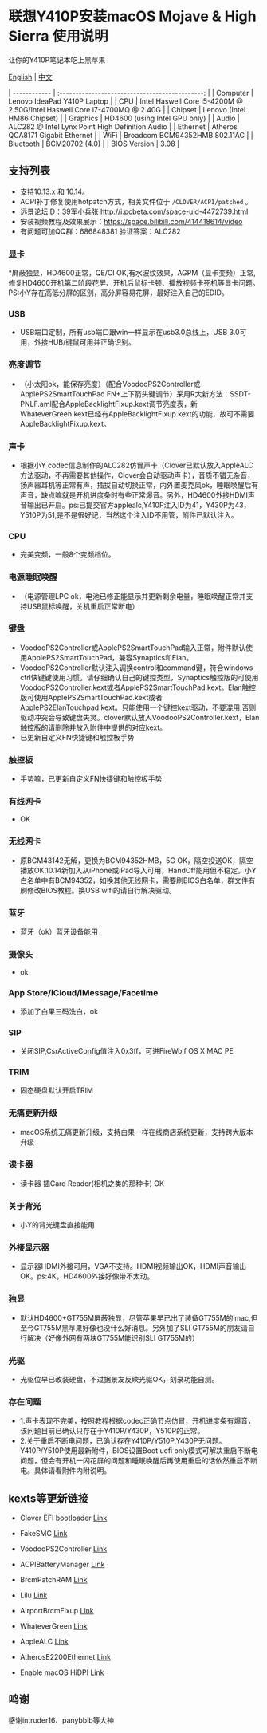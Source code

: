 # 联想Y410P安装macOS Mojave & High Sierra 使用说明

让你的Y410P笔记本吃上黑苹果

[English](README.md) | [中文](README-CN.md)


| ------------ | :---------------------------------------------: |
| Computer     |           Lenovo IdeaPad Y410P Laptop           |
| CPU          |          Intel Haswell Core i5-4200M @ 2.50G/Intel Haswell Core i7-4700MQ @ 2.40G           |
| Chipset      |           Lenovo (Intel HM86 Chipset)           |
| Graphics     |          HD4600 (using Intel GPU only)          |
| Audio        | ALC282 @ Intel Lynx Point High Definition Audio |
| Ethernet     |        Atheros QCA8171 Gigabit Ethernet         |
| WiFi         |          Broadcom BCM94352HMB 802.11AC          |
| Bluetooth    |                 BCM20702 (4.0)                  |
| BIOS Version |                      3.08                       |


## 支持列表

* 支持10.13.x 和 10.14。
* ACPI补丁修复使用hotpatch方式，相关文件位于 `/CLOVER/ACPI/patched` 。
* 远景论坛ID：39军小兵张 http://i.pcbeta.com/space-uid-4472739.html
* 安装视频教程及效果展示：https://space.bilibili.com/414418614/video
* 有问题可加QQ群：686848381 验证答案：ALC282


### 显卡
*屏蔽独显，HD4600正常，QE/CI OK,有水波纹效果，AGPM（显卡变频）正常,修复HD4600开机第二阶段花屏、开机后鼠标卡顿、播放视频卡死机等显卡问题。PS:小Y存在高低分屏的区别，高分屏容易花屏，最好注入自己的EDID。

### USB
* USB端口定制，所有usb端口跟win一样显示在usb3.0总线上，USB 3.0可用，外接HUB/键鼠可用并正确识别。

### 亮度调节
* （小太阳ok，能保存亮度）（配合VoodooPS2Controller或ApplePS2SmartTouchPad FN+上下箭头键调节）采用R大新方法：SSDT-PNLF.aml配合AppleBacklightFixup.kext调节亮度表，新WhateverGreen.kext已经有AppleBacklightFixup.kext的功能，故可不需要AppleBacklightFixup.kext。

### 声卡
* 根据小Y codec信息制作的ALC282仿冒声卡（Clover已默认放入AppleALC方法驱动，不再需要其他操作，Clover会自动驱动声卡），音质不错无杂音，扬声器耳机等正常有声，插拔自动切换正常，内外置麦克风ok，睡眠唤醒后有声音，缺点嘛就是开机进度条时有些正常爆音。另外，HD4600外接HDMI声音输出已开启。ps:已提交官方applealc,Y410P注入ID为41，Y430P为43，Y510P为51,是不是很好记，当然这个注入ID不用管，附件已默认注入。

### CPU
* 完美变频，一般8个变频档位。

### 电源睡眠唤醒
* （电源管理LPC ok，电池已修正能显示并更新剩余电量，睡眠唤醒正常并支持USB鼠标唤醒，关机重启正常断电）

### 键盘
* VoodooPS2Controller或ApplePS2SmartTouchPad输入正常，附件默认使用ApplePS2SmartTouchPad，兼容Synaptics和Elan。
* VoodooPS2Controller默认注入调换control和command键，符合windows ctrl快键键使用习惯。请仔细确认自己的键控类型，Synaptics触控版的可使用VoodooPS2Controller.kext或者ApplePS2SmartTouchPad.kext。Elan触控版可使用ApplePS2SmartTouchPad.kext或者ApplePS2ElanTouchpad.kext。只能使用一个键控kext驱动，不要混用,否则驱动冲突会导致键盘失灵。clover默认放入VoodooPS2Controller.kext，Elan触控版的请删除并放入附件中提供的对应kext。
* 已更新自定义FN快捷键和触控板手势

### 触控板
* 手势嘛，已更新自定义FN快捷键和触控板手势

### 有线网卡
* OK

### 无线网卡
* 原BCM43142无解，更换为BCM94352HMB，5G OK，隔空投送OK，隔空播放OK,10.14新加入从iPhone或iPad导入可用，HandOff能用但不稳定。小Y白名单中有BCM94352，如换其他无线网卡，需要刷BIOS白名单，群文件有刷修改BIOS教程。换USB wifi的请自行解决驱动。

### 蓝牙
* 蓝牙（ok）蓝牙设备能用


### 摄像头
* ok

### App Store/iCloud/iMessage/Facetime
* 添加了白果三码洗白，ok


### SIP
* 关闭SIP,CsrActiveConfig值注入0x3ff，可进FireWolf OS X MAC PE

### TRIM
* 固态硬盘默认开启TRIM

### 无痛更新升级
* macOS系统无痛更新升级，支持白果一样在线商店系统更新，支持跨大版本升级

### 读卡器
* 读卡器 插Card Reader(相机之类的那种卡) OK

### 关于背光
* 小Y的背光键盘直接能用

### 外接显示器
* 显示器HDMI外接可用，VGA不支持。HDMI视频输出OK，HDMI声音输出OK。ps:4K，HD4600外接好像带不太动。

### 独显
* 默认HD4600+GT755M屏蔽独显，尽管苹果早已出了装备GT755M的imac,但至今GT755M黑苹果好像也没什么好消息。另外加了SLI GT755M的朋友请自行解决（好像外网有两块GT755M能识别SLI GT755M的）

### 光驱
* 光驱位早已改装硬盘，不过据景友反映光驱OK，刻录功能自测。

### 存在问题
* 1.声卡表现不完美，按照教程根据codec正确节点仿冒，开机进度条有爆音，该问题目前已确认只存在于Y410P/Y430P，Y510P的正常。
* 2.关于重启不断电问题，已确认存在Y410P/Y510P,Y430P无问题。Y410P/Y510P使用最新附件，BIOS设置Boot uefi only模式可解决重启不断电问题，但会有开机一闪花屏的问题和睡眠唤醒后再使用重启的话依然重启不断电。具体请看附件内附说明。

## kexts等更新链接

- Clover EFI bootloader [Link](https://github.com/Dids/clover-builder/releases)

- FakeSMC [Link](https://bitbucket.org/RehabMan/os-x-fakesmc-kozlek/downloads/)

- VoodooPS2Controller [Link](https://bitbucket.org/RehabMan/os-x-acpi-battery-driver/)

- ACPIBatteryManager [Link](https://bitbucket.org/RehabMan/os-x-acpi-battery-driver/)

- BrcmPatchRAM [Link](https://bitbucket.org/RehabMan/os-x-brcmpatchram/downloads/)

- Lilu [Link](https://github.com/acidanthera/Lilu)

- AirportBrcmFixup [Link](https://github.com/acidanthera/AirportBrcmFixup)

- WhateverGreen [Link](https://github.com/acidanthera/WhateverGreen)

- AppleALC [Link](https://github.com/acidanthera/AppleALC)

- AtherosE2200Ethernet [Link](https://github.com/Mieze/AtherosE2200Ethernet)

- Enable macOS HiDPI [Link](https://github.com/xzhih/one-key-hidpi)


## 鸣谢
感谢intruder16、panybbib等大神


